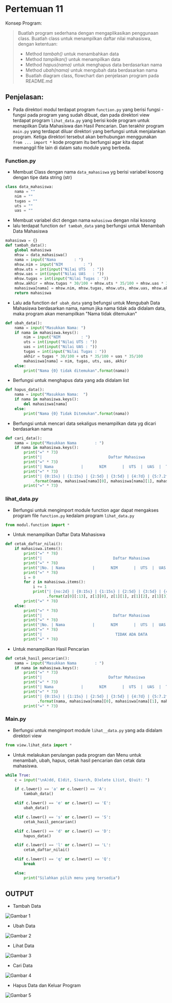 # Pertemuan 11

Konsep Program:

> Buatlah program sederhana dengan mengaplikasikan penggunaan class. Buatlah class untuk menampilkan daftar nilai mahasiswa, dengan ketentuan:
> - Method *tambah()* untuk menambahkan data
> - Method *tampilkan()* untuk menampilkan data
> - Method *hapus(nama)* untuk menghapus data berdasarkan nama
> - Method *ubah(nama)* untuk mengubah data berdasarkan nama
> - Buatlah diagram class, flowchart dan penjelasan program pada README.md

## Penjelasan:

- Pada direktori modul terdapat program `function.py` yang berisi fungsi - fungsi pada program yang sudah dibuat, dan pada direktori view terdapat program `lihat_data.py` yang berisi kode program untuk menapilkan Data Mahasiswa dan Hasil Pencarian. Dan terakhir program `main.py` yang terdapat diluar direktori yang berfungsi untuk menjalankan program. Ketiga direktori tersebut akan berhubungan menggunakan `from ... import *` kode program itu berfungsi agar kita dapat memanggil file lain di dalam satu module yang berbeda.

### Function.py

- Membuat Class dengan nama `data_mahasiswa` yg berisi variabel kosong dengan tipe data string (str)
```python
class data_mahasiswa:
    nama = ""
    nim = ""
    tugas = ""
    uts = ""
    uas = ""
```

- Membuat variabel dict dengan nama `mahasiswa` dengan nilai kosong
- lalu terdapat function `def tambah_data` yang berfungsi untuk Menambah Data Mahasiswa
```python
mahasiswa = {}
def tambah_data():
    global mahasiswa
    mhsw = data_mahasiswa()
    nama = input("Nama        : ")
    mhsw.nim = input("NIM         : ")
    mhsw.uts = int(input("Nilai UTS   : "))
    mhsw.uas = int(input("Nilai UAS   : "))
    mhsw.tugas = int(input("Nilai Tugas : "))
    mhsw.akhir = mhsw.tugas * 30/100 + mhsw.uts * 35/100 + mhsw.uas * 35/100
    mahasiswa[nama] = mhsw.nim, mhsw.tugas, mhsw.uts, mhsw.uas, mhsw.akhir
    return mahasiswa
```

- Lalu ada function `def ubah_data` yang befungsi untuk Mengubah Data Mahasiswa berdasarkan nama, namun jika nama tidak ada didalam data, maka program akan menampilkan "Nama tidak ditemukan"
```python
def ubah_data():
    nama = input("Masukkan Nama: ")
    if nama in mahasiswa.keys():
        nim = input("NIM         : ")
        uts = int(input("Nilai UTS : "))
        uas = int(input("Nilai UAS : "))
        tugas = int(input("Nilai Tugas : "))
        akhir = tugas * 30/100 + uts * 35/100 + uas * 35/100
        mahasiswa[nama] = nim, tugas, uts, uas, akhir
    else:
        print("Nama {0} tidak ditemukan".format(nama))
```

- Berfungsi untuk menghapus data yang ada didalam list
```python
def hapus_data():
    nama = input("Masukkan Nama:  ")
    if nama in mahasiswa.keys():
        del mahasiswa[nama]
    else:
        print("Nama {0} Tidak Ditemukan".format(nama))
```

- Berfungsi untuk mencari data sekaligus menampilkan data yg dicari berdasarkan nama
```python
def cari_data():
    nama = input("Masukkan Nama        : ")
    if nama in mahasiswa.keys():
        print("=" * 73)
        print("|                             Daftar Mahasiswa                          |")
        print("=" * 73)
        print("| Nama            |       NIM       |  UTS  |  UAS  |  Tugas  |  Akhir  |")
        print("=" * 73)
        print("| {0:15s} | {1:15s} | {2:5d} | {3:5d} | {4:7d} | {5:7.2f} |"
            .format(nama, mahasiswa[nama][0], mahasiswa[nama][1], mahasiswa[nama][2], mahasiswa[nama][3], mahasiswa[nama][4]))
        print("=" * 73)
```

### lihat_data.py

- Berfungsi untuk mengimport module function agar dapat mengakses program file `function.py` kedalam program `lihat_data.py`
```python
from modul.function import *
```

- Untuk menampilkan Daftar Data Mahasiswa
```python
def cetak_daftar_nilai():
    if mahasiswa.items():
        print("=" * 78)
        print("|                               Daftar Mahasiswa                             |")
        print("=" * 78)
        print("|No. | Nama            |       NIM       |  UTS  |  UAS  |  Tugas  |  Akhir  |")
        print("=" * 78)
        i = 0
        for z in mahasiswa.items():
            i += 1
            print("| {no:2d} | {0:15s} | {1:15s} | {2:5d} | {3:5d} | {4:7d} | {5:7.2f} |"
                  .format(z[0][:13], z[1][0], z[1][1], z[1][2], z[1][3], z[1][4], no=i))
        print("=" * 78)
    else:
        print("=" * 78)
        print("|                               Daftar Mahasiswa                             |")
        print("=" * 78)
        print("|No. | Nama            |       NIM       |  UTS  |  UAS  |  Tugas  |  Akhir  |")
        print("=" * 78)
        print("|                                TIDAK ADA DATA                              |")
        print("=" * 78)
```

- Untuk menampilkan Hasil Pencarian
```python
def cetak_hasil_pencarian():
    nama = input("Masukkan Nama        : ")
    if nama in mahasiswa.keys():
        print("=" * 73)
        print("|                             Daftar Mahasiswa                          |")
        print("=" * 73)
        print("| Nama            |       NIM       |  UTS  |  UAS  |  Tugas  |  Akhir  |")
        print("=" * 73)
        print("| {0:15s} | {1:15s} | {2:5d} | {3:5d} | {4:7d} | {5:7.2f} |"
              .format(nama, mahasiswa[nama][0], mahasiswa[nama][1], mahasiswa[nama][2], mahasiswa[nama][3], mahasiswa[nama][4]))
        print("=" * 73)
```

### Main.py

- Berfungsi untuk mengimport module `lihat__data.py` yang ada didalam direktori view
```python
from view.lihat_data import *
```

- Untuk melakukan perulangan pada program dan Menu untuk menambah, ubah, hapus, cetak hasil pencarian dan cetak data mahasiswa.
```python
while True:
    c = input("\nA)dd, E)dit, S)earch, D)elete L)ist, Q)uit: ")

    if c.lower() == 'a' or c.lower() == 'A':
        tambah_data()

    elif c.lower() == 'e' or c.lower() == 'E':
        ubah_data()

    elif c.lower() == 's' or c.lower() == 'S':
        cetak_hasil_pencarian()

    elif c.lower() == 'd' or c.lower() == 'D':
        hapus_data()

    elif c.lower() == 'l' or c.lower() == 'L':
        cetak_daftar_nilai()

    elif c.lower() == 'q' or c.lower() == 'Q':
        break

    else:
        print("Silahkan pilih menu yang tersedia")
```

## OUTPUT

- Tambah Data

![Gambar 1](screenshots/tambah_data.png)

- Ubah Data

![Gambar 2](screenshots/ubah_data.png)

- Lihat Data

![Gambar 3](screenshots/lihat_data.png)

- Cari Data

![Gambar 4](screenshots/cari_data.png)

- Hapus Data dan Keluar Program

![Gambar 5](screenshots/hapus_data.png)